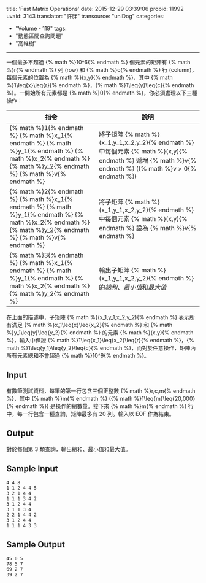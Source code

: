 title: 'Fast Matrix Operations'
date: 2015-12-29 03:39:06
probid: 11992
uvaid: 3143
translator: "許胖"
transource: "uniDog"
categories:
- "Volume - 119"
tags:
- "動態區間查詢問題"
- "高維樹"
---

一個最多不超過 {% math %}10^6{% endmath %} 個元素的矩陣有 {% math %}r{% endmath %} 列 (row) 和 {% math %}c{% endmath %} 行 (column)，每個元素的位置為 {% math %}(x,y){% endmath %}，其中 {% math %}1\leq{x}\leq{r}{% endmath %}，{% math %}1\leq{y}\leq{c}{% endmath %}。一開始所有元素都是 {% math %}0{% endmath %}，你必須處理以下三種操作：

| 指令 | 說明 |
|------|------|
| {% math %}1{% endmath %} {% math %}x_1{% endmath %} {% math %}y_1{% endmath %} {% math %}x_2{% endmath %} {% math %}y_2{% endmath %} {% math %}v{% endmath %} | 將子矩陣 {% math %}(x_1,y_1,x_2,y_2){% endmath %} 中每個元素 {% math %}(x,y){% endmath %} 遞增 {% math %}v{% endmath %} ({% math %}v > 0{% endmath %}) |
| {% math %}2{% endmath %} {% math %}x_1{% endmath %} {% math %}y_1{% endmath %} {% math %}x_2{% endmath %} {% math %}y_2{% endmath %} {% math %}v{% endmath %} | 將子矩陣 {% math %}(x_1,y_1,x_2,y_2){% endmath %} 中每個元素 {% math %}(x,y){% endmath %} 設為 {% math %}v{% endmath %} |
| {% math %}3{% endmath %} {% math %}x_1{% endmath %} {% math %}y_1{% endmath %} {% math %}x_2{% endmath %} {% math %}y_2{% endmath %}   | 輸出子矩陣 {% math %}(x_1,y_1,x_2,y_2){% endmath %} 的*總和*、*最小值*和*最大值* |

在上面的描述中，子矩陣 {% math %}(x_1,y_1,x_2,y_2){% endmath %} 表示所有滿足 {% math %}x_1\leq{x}\leq{x_2}{% endmath %} 和 {% math %}y_1\leq{y}\leq{y_2}{% endmath %} 的元素 {% math %}(x,y){% endmath %}，輸入中保證 {% math %}1\leq{x_1}\leq{x_2}\leq{r}{% endmath %}，{% math %}1\leq{y_1}\leq{y_2}\leq{c}{% endmath %}，而對於任意操作，矩陣內所有元素總和不會超過 {% math %}10^9{% endmath %}。

<!-- more -->

## Input ##

有數筆測試資料，每筆的第一行包含三個正整數 {% math %}r,c,m{% endmath %}，其中 {% math %}m{% endmath %} ({% math %}1\leq{m}\leq{20,000}{% endmath %}) 是操作的總數量。接下來 {% math %}m{% endmath %} 行中，每一行包含一種查詢，矩陣最多有 20 列。輸入以 EOF 作為結束。

## Output ##

對於每個第 3 類查詢，輸出總和、最小值和最大值。

## Sample Input ##

	4 4 8
	1 1 2 4 4 5
	3 2 1 4 4
	1 1 1 3 4 2
	3 1 2 4 4
	3 1 1 3 4
	2 2 1 4 4 2
	3 1 2 4 4
	1 1 1 4 3 3

## Sample Output ##

	45 0 5
	78 5 7
	69 2 7
	39 2 7